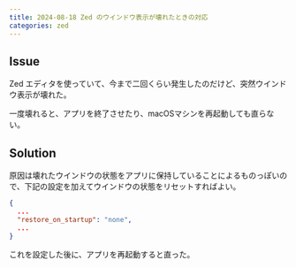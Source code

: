 ```yaml
---
title: 2024-08-18 Zed のウインドウ表示が壊れたときの対応
categories: zed
---
```


## Issue

Zed エディタを使っていて、今まで二回くらい発生したのだけど、突然ウインドウ表示が壊れた。

一度壊れると、アプリを終了させたり、macOSマシンを再起動しても直らない。

## Solution

原因は壊れたウインドウの状態をアプリに保持していることによるものっぽいので、下記の設定を加えてウインドウの状態をリセットすればよい。

```json
{
  ...
  "restore_on_startup": "none",
  ...
}
```

これを設定した後に、アプリを再起動すると直った。

